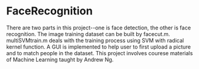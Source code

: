 # FaceRecognition
There are two parts in this project--one is face detection, the other is face recognition. 
The image training dataset can be built by facecut.m. 
multiSVMtrain.m deals with the training process using SVM with radical kernel function.
A GUI is implemented to help user to first upload a picture and to match people in the dataset. 
This project involves courese materials of Machine Learning taught by Andrew Ng. 
